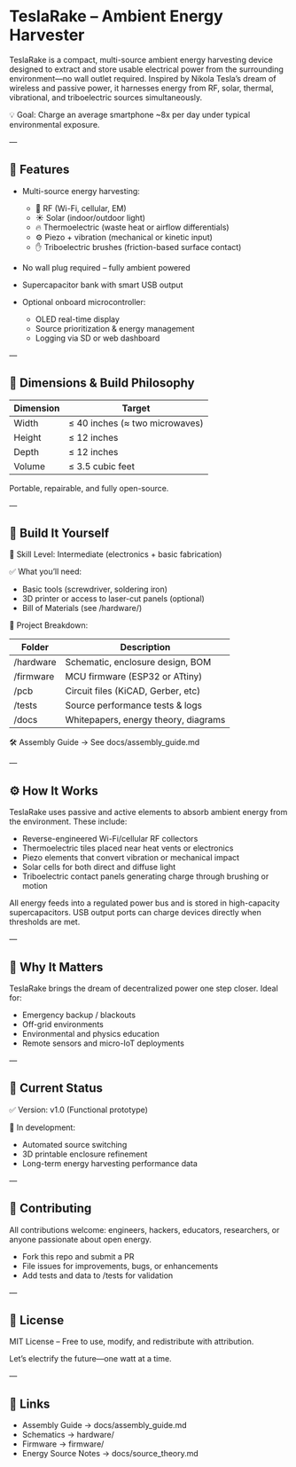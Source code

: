 # TeslaRake – Ambient Energy Harvester

TeslaRake is a compact, multi-source ambient energy harvesting device designed to extract and store usable electrical power from the surrounding environment—no wall outlet required. Inspired by Nikola Tesla’s dream of wireless and passive power, it harnesses energy from RF, solar, thermal, vibrational, and triboelectric sources simultaneously.

💡 Goal: Charge an average smartphone ~8x per day under typical environmental exposure.

—

## 🔋 Features

- Multi-source energy harvesting:
  - 📡 RF (Wi-Fi, cellular, EM)
  - ☀️ Solar (indoor/outdoor light)
  - 🔥 Thermoelectric (waste heat or airflow differentials)
  - ⚙️ Piezo + vibration (mechanical or kinetic input)
  - ✋ Triboelectric brushes (friction-based surface contact)

- No wall plug required – fully ambient powered
- Supercapacitor bank with smart USB output
- Optional onboard microcontroller:
  - OLED real-time display
  - Source prioritization & energy management
  - Logging via SD or web dashboard

—

## 📐 Dimensions & Build Philosophy

| Dimension | Target                         |
|-----------|--------------------------------|
| Width     | ≤ 40 inches (≈ two microwaves) |
| Height    | ≤ 12 inches                    |
| Depth     | ≤ 12 inches                    |
| Volume    | ≤ 3.5 cubic feet               |

Portable, repairable, and fully open-source.

—

## 🧰 Build It Yourself

🧠 Skill Level: Intermediate (electronics + basic fabrication)

✅ What you’ll need:

- Basic tools (screwdriver, soldering iron)
- 3D printer or access to laser-cut panels (optional)
- Bill of Materials (see /hardware/)

📁 Project Breakdown:

| Folder        | Description                          |
|---------------|--------------------------------------|
| /hardware     | Schematic, enclosure design, BOM     |
| /firmware     | MCU firmware (ESP32 or ATtiny)       |
| /pcb          | Circuit files (KiCAD, Gerber, etc)   |
| /tests        | Source performance tests & logs      |
| /docs         | Whitepapers, energy theory, diagrams |

🛠 Assembly Guide → See docs/assembly_guide.md

—

## ⚙️ How It Works

TeslaRake uses passive and active elements to absorb ambient energy from the environment. These include:

- Reverse-engineered Wi-Fi/cellular RF collectors
- Thermoelectric tiles placed near heat vents or electronics
- Piezo elements that convert vibration or mechanical impact
- Solar cells for both direct and diffuse light
- Triboelectric contact panels generating charge through brushing or motion

All energy feeds into a regulated power bus and is stored in high-capacity supercapacitors. USB output ports can charge devices directly when thresholds are met.

—

## 🧠 Why It Matters

TeslaRake brings the dream of decentralized power one step closer. Ideal for:

- Emergency backup / blackouts
- Off-grid environments
- Environmental and physics education
- Remote sensors and micro-IoT deployments

—

## 🧪 Current Status

✅ Version: v1.0 (Functional prototype)

🚧 In development:
- Automated source switching
- 3D printable enclosure refinement
- Long-term energy harvesting performance data

—

## 🤝 Contributing

All contributions welcome: engineers, hackers, educators, researchers, or anyone passionate about open energy.

- Fork this repo and submit a PR
- File issues for improvements, bugs, or enhancements
- Add tests and data to /tests for validation

—

## 📜 License

MIT License – Free to use, modify, and redistribute with attribution.

Let’s electrify the future—one watt at a time.

—

## 🧭 Links

- Assembly Guide → docs/assembly_guide.md
- Schematics → hardware/
- Firmware → firmware/
- Energy Source Notes → docs/source_theory.md
